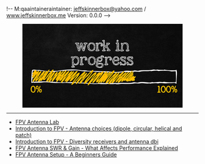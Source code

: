 !--
M:qaaintaineraintainer:   jeffskinnerbox@yahoo.com / www.jeffskinnerbox.me
Version:      0.0.0
-->


<div align="center">
<img src="https://raw.githubusercontent.com/jeffskinnerbox/blog/main/content/images/banners-bkgrds/work-in-progress.jpg" title="These materials require additional work and are not ready for general use." align="center" width=420px height=219px>
</div>


-----



* [FPV Antenna Lab](https://www.youtube.com/playlist?list=PLYsWjANuAm4pJZ91TUe97woYUOaOjkpv0)
* [Introduction to FPV - Antenna choices (dipole, circular, helical and patch)](https://www.youtube.com/watch?v=-wvUZhtgXuo)
* [Introduction to FPV - Diversity receivers and antenna dbi](https://www.youtube.com/watch?v=wPczUR91Eus)
* [FPV Antenna SWR & Gain - What Affects Performance Explained](https://www.youtube.com/watch?v=OqBzK3GeUfI)
* [FPV Antenna Setup - A Beginners Guide](https://www.youtube.com/watch?v=M8sDSKP4q1s)

